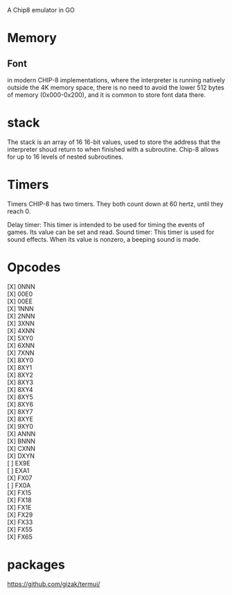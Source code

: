 A Chip8 emulator in GO


# Memory
## Font
in modern CHIP-8 implementations, where the interpreter is running natively outside the 4K memory space, there is no need to avoid the lower 512 bytes of memory (0x000-0x200), and it is common to store font data there.

# stack
The stack is an array of 16 16-bit values, used to store the address that the interpreter shoud return to when finished with a subroutine. Chip-8 allows for up to 16 levels of nested subroutines.

# Timers 
Timers
CHIP-8 has two timers. They both count down at 60 hertz, until they reach 0.

Delay timer: This timer is intended to be used for timing the events of games. Its value can be set and read.
Sound timer: This timer is used for sound effects. When its value is nonzero, a beeping sound is made.


# Opcodes
[X] 0NNN  
[X] 00E0  
[X] 00EE  
[X] 1NNN  
[X] 2NNN  
[X] 3XNN  
[X] 4XNN  
[X] 5XY0  
[X] 6XNN  
[X] 7XNN  
[X] 8XY0  
[X] 8XY1  
[X] 8XY2  
[X] 8XY3  
[X] 8XY4  
[X] 8XY5  
[X] 8XY6  
[X] 8XY7  
[X] 8XYE  
[X] 9XY0  
[X] ANNN  
[X] BNNN  
[X] CXNN  
[X] DXYN  
[ ] EX9E  
[ ] EXA1  
[X] FX07  
[ ] FX0A  
[X] FX15  
[X] FX18  
[X] FX1E  
[X] FX29  
[X] FX33  
[X] FX55  
[X] FX65  

# packages
https://github.com/gizak/termui/
